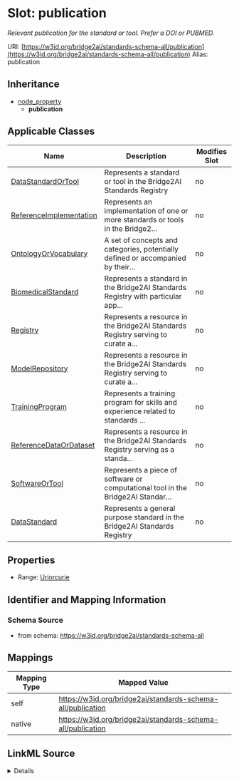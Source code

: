 

# Slot: publication 


_Relevant publication for the standard or tool. Prefer a DOI or PUBMED._





URI: [https://w3id.org/bridge2ai/standards-schema-all/publication](https://w3id.org/bridge2ai/standards-schema-all/publication)
Alias: publication


## Inheritance

* [node_property](node_property.md)
    * **publication**






## Applicable Classes

| Name | Description | Modifies Slot |
| --- | --- | --- |
| [DataStandardOrTool](DataStandardOrTool.md) | Represents a standard or tool in the Bridge2AI Standards Registry |  no  |
| [ReferenceImplementation](ReferenceImplementation.md) | Represents an implementation of one or more standards or tools in the Bridge2... |  no  |
| [OntologyOrVocabulary](OntologyOrVocabulary.md) | A set of concepts and categories, potentially defined or accompanied by their... |  no  |
| [BiomedicalStandard](BiomedicalStandard.md) | Represents a standard in the Bridge2AI Standards Registry with particular app... |  no  |
| [Registry](Registry.md) | Represents a resource in the Bridge2AI Standards Registry serving to curate a... |  no  |
| [ModelRepository](ModelRepository.md) | Represents a resource in the Bridge2AI Standards Registry serving to curate a... |  no  |
| [TrainingProgram](TrainingProgram.md) | Represents a training program for skills and experience related to standards ... |  no  |
| [ReferenceDataOrDataset](ReferenceDataOrDataset.md) | Represents a resource in the Bridge2AI Standards Registry serving as a standa... |  no  |
| [SoftwareOrTool](SoftwareOrTool.md) | Represents a piece of software or computational tool in the Bridge2AI Standar... |  no  |
| [DataStandard](DataStandard.md) | Represents a general purpose standard in the Bridge2AI Standards Registry |  no  |







## Properties

* Range: [Uriorcurie](Uriorcurie.md)





## Identifier and Mapping Information







### Schema Source


* from schema: https://w3id.org/bridge2ai/standards-schema-all




## Mappings

| Mapping Type | Mapped Value |
| ---  | ---  |
| self | https://w3id.org/bridge2ai/standards-schema-all/publication |
| native | https://w3id.org/bridge2ai/standards-schema-all/publication |




## LinkML Source

<details>
```yaml
name: publication
description: Relevant publication for the standard or tool. Prefer a DOI or PUBMED.
from_schema: https://w3id.org/bridge2ai/standards-schema-all
rank: 1000
is_a: node_property
domain: NamedThing
alias: publication
domain_of:
- DataStandardOrTool
range: uriorcurie

```
</details>